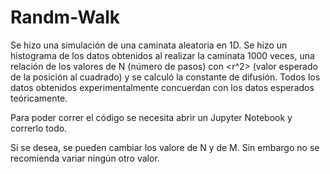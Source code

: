 # Randm-Walk

Se hizo una simulación de una caminata aleatoria en 1D. Se hizo un histograma de los datos obtenidos al realizar la caminata 1000 veces, una relación de los valores de N (número de pasos) con <r^2> (valor esperado de la posición al cuadrado) y se calculó la constante de difusión. Todos los datos obtenidos experimentalmente concuerdan con los datos esperados teóricamente.

Para poder correr el código se necesita abrir un Jupyter Notebook y correrlo todo.

Si se desea, se pueden cambiar los valore de N y de M. Sin embargo no se recomienda variar ningún otro valor.
